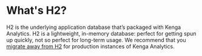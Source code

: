 # What's H2?

H2 is the underlying application database that’s packaged with Kenga Analytics. H2 is a lightweight, in-memory database: perfect for getting spun up quickly, not so perfect for long-term usage. We recommend that you [migrate away from H2](../../operations-guide/start.html#migrating-from-using-the-h2-database-to-mysql-or-postgres) for production instances of Kenga Analytics.
